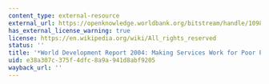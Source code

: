 ```yaml
---
content_type: external-resource
external_url: https://openknowledge.worldbank.org/bitstream/handle/10986/5986/WDR%202004%20-%20English.pdf?sequence=1&isAllowed=y
has_external_license_warning: true
license: https://en.wikipedia.org/wiki/All_rights_reserved
status: ''
title: '*World Development Report 2004: Making Services Work for Poor People*'
uid: e38a307c-375f-4dfc-8a9a-941d8abf9205
wayback_url: ''
---
```


